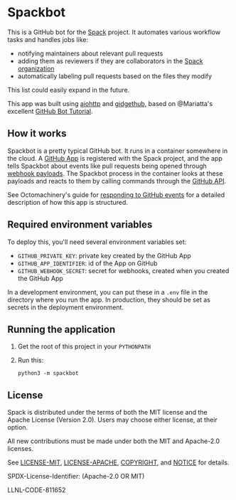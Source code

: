 # Spackbot

This is a GitHub bot for the [Spack](https://github.com/spack/spack)
project. It automates various workflow tasks and handles jobs like:

* notifying maintainers about relevant pull requests
* adding them as reviewers if they are collaborators in the
  [Spack organization](https://github.com/spack)
* automatically labeling pull requests based on the files they modify

This list could easily expand in the future.

This app was built using [aiohttp](https://github.com/aio-libs/aiohttp)
and [gidgethub](https://github.com/brettcannon/gidgethub), based on
@Mariatta's excellent
[GitHub Bot Tutorial](https://github-bot-tutorial.readthedocs.io/en/latest/).

## How it works

Spackbot is a pretty typical GitHub bot. It runs in a container somewhere
in the cloud. A
[GitHub App](https://docs.github.com/en/developers/apps/about-apps) is
registered with the Spack project, and the app tells Spackbot about
events like pull requests being opened through
[webhook payloads](https://docs.github.com/en/developers/webhooks-and-events/webhook-events-and-payloads).
The Spackbot process in the container looks at these payloads and reacts
to them by calling commands through the
[GitHub API](https://docs.github.com/en/rest).

See Octomachinery's guide for
[responding to GitHub events](https://tutorial.octomachinery.dev/en/latest/octomachinery-for-github-apps.html)
for a detailed description of how this app is structured.

## Required environment variables

To deploy this, you'll need several environment variables set:

* `GITHUB_PRIVATE_KEY`: private key created by the GitHub App
* `GITHUB_APP_IDENTIFIER`: id of the App on GitHub
* `GITHUB_WEBHOOK_SECRET`: secret for webhooks, created when you created the GitHub App

In a development environment, you can put these in a `.env` file in the
directory where you run the app. In production, they should be set as
secrets in the deployment environment.

## Running the application

1. Get the root of this project in your `PYTHONPATH`
2. Run this:

   ```
   python3 -m spackbot
   ```

## License

Spack is distributed under the terms of both the MIT license and the
Apache License (Version 2.0). Users may choose either license, at their
option.

All new contributions must be made under both the MIT and Apache-2.0
licenses.

See [LICENSE-MIT](https://github.com/spack/spack-bot/blob/master/LICENSE-MIT),
[LICENSE-APACHE](https://github.com/spack/spack-bot/blob/master/LICENSE-APACHE),
[COPYRIGHT](https://github.com/spack/spack-bot/blob/master/COPYRIGHT), and
[NOTICE](https://github.com/spack/spack-bot/blob/master/NOTICE) for details.

SPDX-License-Identifier: (Apache-2.0 OR MIT)

LLNL-CODE-811652
